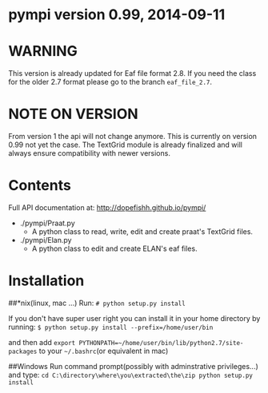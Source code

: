 # pympi version 0.99, 2014-09-11

WARNING
=======
This version is already updated for Eaf file format 2.8. If you need the class
for the older 2.7 format please go to the branch ```eaf_file_2.7```.

NOTE ON VERSION
===============
From version 1 the api will not change anymore. This is currently on version
0.99 not yet the case. The TextGrid module is already finalized and will always
ensure compatibility with newer versions.

Contents
========
Full API documentation at: http://dopefishh.github.io/pympi/
- ./pympi/Praat.py 
    - A python class to read, write, edit and create praat's TextGrid files.
- ./pympi/Elan.py 
    - A python class to edit and create ELAN's eaf files.

Installation
============
##\*nix(linux, mac ...)
Run: `# python setup.py install`

If you don't have super user right you can install it in your home directory by
running: `$ python setup.py install --prefix=/home/user/bin`

and then add `export PYTHONPATH=~/home/user/bin/lib/python2.7/site-packages` to
your `~/.bashrc`(or equivalent in mac)

##Windows
Run command prompt(possibly with adminstrative privileges...) and type:
``cd C:\directory\where\you\extracted\the\zip
	python setup.py install``
